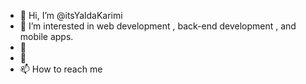 - 👋 Hi, I’m @itsYaldaKarimi
- 👀 I’m interested in web development , back-end development , and mobile apps.
- 🌱 
- 💞️ 
- 📫 How to reach me 

<!---
itsYaldaKarimi/itsYaldaKarimi is a ✨ special ✨ repository because its `README.md` (this file) appears on your GitHub profile.
You can click the Preview link to take a look at your changes.
--->
